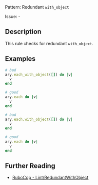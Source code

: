 Pattern: Redundant `with_object`

Issue: -

## Description

This rule checks for redundant `with_object`.

## Examples

```ruby
# bad
ary.each_with_object([]) do |v|
  v
end

# good
ary.each do |v|
  v
end

# bad
ary.each.with_object([]) do |v|
  v
end

# good
ary.each do |v|
  v
end
```

## Further Reading

* [RuboCop - Lint/RedundantWithObject](https://docs.rubocop.org/rubocop/cops_lint.html#lintredundantwithobject)
